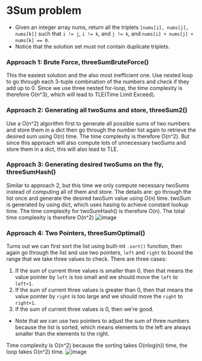 # 3Sum problem
* Given an integer array nums, return all the triplets `[nums[i], nums[j], nums[k]]` such that `i != j`, `i != k`, and `j != k`, and `nums[i] + nums[j] + nums[k] == 0`.
* Notice that the solution set must not contain duplicate triplets.

### Approach 1: Brute Force, threeSumBruteForce()
This the easiest solution and the also most inefficient one. Use nested loop to go through each 3-tuple combination of the numbers and check if they add up to 0. Since we use three nested for-loop, the time complexity is therefore O(n^3), which will lead to TLE(Time Limit Exceed).

### Approach 2: Generating all twoSums and store, threeSum2()
Use a O(n^2) algorithm first to generate all possible sums of two numbers and store them in a dict then go through the number list again to retrieve the desired sum using O(n) time. The time complexity is therefore O(n^2). But since this approach will also compute lots of unnecessary twoSums and store them in a dict, this will also lead to TLE.

### Approach 3: Generating desired twoSums on the fly, threeSumHash()
Similar to approach 2, but this time we only compute necessary twoSums instead of computing all of them and store. The details are: go through the list once and generate the desired twoSum value using O(n) time. twoSum is generated by using dict, which uses hasing to achieve constant lookup time. The time complexity for twoSumHash() is therefore O(n). The total time complexity is therefore O(n^2)
![image](https://user-images.githubusercontent.com/25105806/119203779-c62a3a80-ba48-11eb-82e6-6ff42952bc69.png)

### Approach 4: Two Pointers, threeSumOptimal()
Turns out we can first sort the list using built-int `.sort()` function, then again go through the list and use two pointers, `left` and `right` to bound the range that we take three values to check. There are three cases:
1. If the sum of current three values is smaller than 0, then that means the value pointer by `left` is too small and we should move the `left` to `left+1`.
2. If the sum of current three values is greater than 0, then that means the value pointer by `right` is too large and we should move the `right` to `right+1`.
3. If the sum of current three values is 0, then we're good.

* Note that we can use two pointers to adjust the sum of three numbers because the list is sorted, which means elements to the left are always smaller than the elements to the right.

Time complexity is O(n^2) because the sorting takes O(nlog(n)) time, the loop takes O(n^2) time.
![image](https://user-images.githubusercontent.com/25105806/119204207-b9f2ad00-ba49-11eb-8463-cc5817059055.png)
